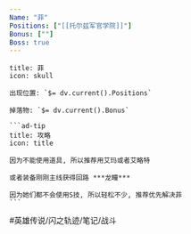 ```yaml
---
Name: "菲"
Positions: ["[[托尔兹军官学院]]"]
Bonus: [""]
Boss: true
---
```

````ad-danger
title: 菲
icon: skull

出现位置: `$= dv.current().Positions`

掉落物: `$= dv.current().Bonus`

```ad-tip
title: 攻略
icon: title

因为不能使用道具, 所以推荐用艾玛或者艾略特

或者装备刚刚主线获得回路 ***龙瞳***

因为她们都不会使用S技, 所以轻松不少, 推荐优先解决菲
```
````

#英雄传说/闪之轨迹/笔记/战斗